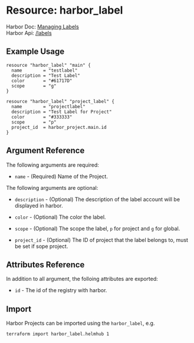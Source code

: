 # Resource: harbor_label

Harbor Doc: [Managing Labels](https://goharbor.io/docs/1.10/working-with-projects/working-with-images/create-labels/)  
Harbor Api: [/labels](https://demo.goharbor.io/#/Products/post_labels)  

## Example Usage

```hcl
resource "harbor_label" "main" {
  name        = "testlabel"
  description = "Test Label"
  color       = "#61717D"
  scope       = "g"
}

resource "harbor_label" "project_label" {
  name        = "projectlabel"
  description = "Test Label for Project"
  color       = "#333333"
  scope       = "p"
  project_id  = harbor_project.main.id
}
```

## Argument Reference

The following arguments are required:

* `name` - (Required) Name of the Project.

The following arguments are optional:

* `description` - (Optional)  The description of the label account will be displayed in harbor.

* `color` - (Optional) The color the label.

* `scope` - (Optional) The scope the label, `p` for project and `g` for global.

* `project_id` - (Optional) The ID of project that the label belongs to, must be set if sope project.

## Attributes Reference

In addition to all argument, the folloing attributes are exported:

* `id` - The id of the registry with harbor.

## Import

Harbor Projects can be imported using the `harbor_label`, e.g.

```sh
terraform import harbor_label.helmhub 1
```
